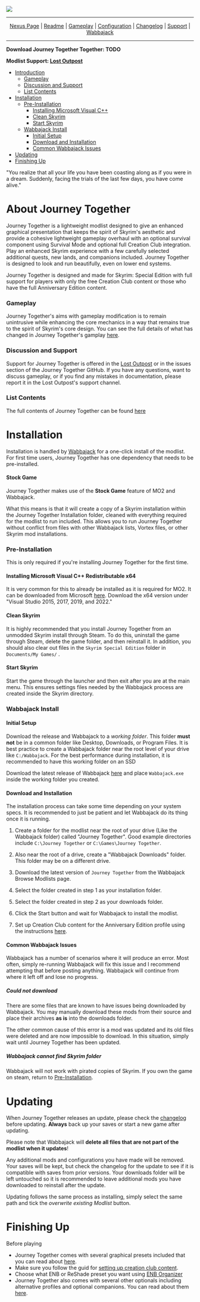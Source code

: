 <a href="https://raw.githubusercontent.com/Lost-Outpost/journey-together/main/images/Jourmby.png"><img src="/images/Journey Together Banner3.webp" target="_blank"></a>

---

<p align="center">
<a href="https://www.nexusmods.com/skyrimspecialedition/mods/65229"?>Nexus Page</a> | <a href="https://github.com/Lost-Outpost/journey-together/blob/main/README.md"?>Readme</a> | <a href= "https://github.com/Lost-Outpost/journey-together/blob/main/GAMEPLAY.md"?>Gameplay</a> | <a href= "https://github.com/Lost-Outpost/journey-together/blob/main/CONFIGURATION.md"?>Configuration</a> | <a href="https://github.com/Lost-Outpost/journey-together/blob/main/CHANGELOG.md"?>Changelog</a> | <a href="https://github.com/Lost-Outpost/journey-together/blob/main/SUPPORT.md"?>Support</a> | <a href="https://www.wabbajack.org/">Wabbajack</a>
</p>

---

**Download Journey Together Together: TODO**

**Modlist Support: [Lost Outpost](https://discord.gg/WF66mMu)**

- [Introduction](#about-journey-together)
	- [Gameplay](#gameplay)
	- [Discussion and Support](#discussion-and-support)
	- [List Contents](#list-contents)
- [Installation](#installation)
	- [Pre-Installation](#pre-installation)
		- [Installing Microsoft Visual C++](#installing-microsoft-visual-c++-redistributable-x64)
		- [Clean Skyrim](#clean-skyrim)
		- [Start Skyrim](#start-skyrim)
	- [Wabbajack Install](#wabbajack-install)
		- [Initial Setup](#initial-setup)
		- [Download and Installation](#download-and-installation)
		- [Common Wabbajack Issues](#common-wabbajack-issues)
- [Updating](#updating)
- [Finishing Up](#finishing-up)

"You realize that all your life you have been coasting along as if you were in a dream. Suddenly, facing the trials of the last few days, you have come alive."

# About Journey Together

Journey Together is a lightweight modlist designed to give an enhanced graphical presentation that keeps the spirit of Skyrim's aesthetic and provide a cohesive lightweight gameplay overhaul with an optional survival component using Survival Mode and optional full Creation Club integration. Play an enhanced Skyrim experience with a few carefully selected additional quests, new lands, and companions included. Journey Together is designed to look and run beautifully, even on lower end systems.

Journey Together is designed and made for Skyrim: Special Edition with full support for players with only the free Creation Club content or those who have the full Anniversary Edition content.

### Gameplay

Journey Together's aims with gameplay modification is to remain unintrusive while enhancing the core mechanics in a way that remains true to the spirit of Skyrim's core design. You can see the full details of what has changed in Journey Together's gamplay [here](https://github.com/Lost-Outpost/journey-together/blob/main/GAMEPLAY.md).

### Discussion and Support

Support for Journey Together is offered in the [Lost Outpost](https://discord.gg/WF66mMu) or in the issues section of the Journey Together GitHub. If you have any questions, want to discuss gameplay, or if you find any mistakes in documentation, please report it in the Lost Outpost's support channel.

### List Contents

The full contents of Journey Together can be found [here](https://loadorderlibrary.com/lists/journey-together)

# Installation

Installation is handled by [Wabbajack](https://www.wabbajack.org/#/) for a one-click install of the modlist. For first time users, Journey Together has one dependency that needs to be pre-installed.

#### Stock Game
Journey Together makes use of the **Stock Game** feature of MO2 and Wabbajack.

What this means is that it will create a copy of a Skyrim installation within the Journey Together Installation folder, cleaned with everything required for the modlist to run included. This allows you to run Journey Together without conflict from files with other Wabbajack lists, Vortex files, or other Skyrim mod installations.

### Pre-Installation

This is only required if you're installing Journey Together for the first time.

#### Installing Microsoft Visual C++ Redistributable x64

It is very common for this to already be installed as it is required for MO2. It can be downloaded from Microsoft [here](https://docs.microsoft.com/en-us/cpp/windows/latest-supported-vc-redist). Download the x64 version under "Visual Studio 2015, 2017, 2019, and 2022."

#### Clean Skyrim
It is highly recommended that you install Journey Together from an unmodded Skyrim install through Steam. To do this, uninstall the game through Steam, delete the game folder, and then reinstall it. In addition, you should also clear out files in the `Skyrim Special Edition` folder in `Documents/My Games/` .

#### Start Skyrim
Start the game through the launcher and then exit after you are at the main menu. This ensures settings files needed by the Wabbajack process are created inside the Skyrim directory.

### Wabbajack Install

#### Initial Setup
Download the release and Wabbajack to a _working folder_. This folder **must not** be in a common folder like Desktop, Downloads, or Program Files. It is best practice to create a Wabbajack folder near the root level of your drive like `C:/Wabbajack`. For the best performance during installation, it is recommended to have this working folder on an SSD

Download the latest release of Wabbajack [here](https://www.wabbajack.org/#/) and place `Wabbajack.exe` inside the working folder you created.

#### Download and Installation
The installation process can take some time depending on your system specs. It is recommended to just be patient and let Wabbajack do its thing once it is running.

1. Create a folder for the modlist near the root of your drive (Like the Wabbajack folder) called "Journey Together". Good example directories include `C:\Journey Together` or `C:\Games\Journey Together`.
  
2. Also near the root of a drive, create a "Wabbajack Downloads" folder. This folder may be on a different drive.
  
3. Download the latest version of `Journey Together` from the Wabbajack Browse Modlists page.
  
4. Select the folder created in step 1 as your installation folder.
  
5. Select the folder created in step 2 as your downloads folder.
  
6. Click the Start button and wait for Wabbajack to install the modlist.

7. Set up Creation Club content for the Anniversary Edition profile using the instructions [here](https://github.com/Lost-Outpost/journey-together/blob/main/CONFIGURATION.md#anniversary-edition).
  

#### Common Wabbajack Issues
Wabbajack has a number of scenarios where it will produce an error. Most often, simply re-running Wabbajack will fix this issue and I recommend attempting that before posting anything. Wabbajack will continue from where it left off and lose no progress.

##### Could not download
There are some files that are known to have issues being downloaded by Wabbajack. You may manually download these mods from their source and place their archives **as is** into the downloads folder.

The other common cause of this error is a mod was updated and its old files were deleted and are now impossible to download. In this situation, simply wait until Journey Together has been updated.

##### Wabbajack cannot find Skyrim folder
Wabbajack will not work with pirated copies of Skyrim. If you own the game on steam, return to [Pre-Installation](#pre-installation).

# Updating
When Journey Together releases an update, please check the [changelog](https://github.com/Lost-Outpost/journey-together/blob/main/CHANGELOG.md) before updating. **Always** back up your saves or start a new game after updating.

Please note that Wabbajack will **delete all files that are not part of the modlist when it updates**! 

Any additional mods and configurations you have made will be removed. Your saves will be kept, but check the changelog for the update to see if it is compatible with saves from prior versions. Your downloads folder will be left untouched so it is recommended to leave additional mods you have downloaded to reinstall after the update.

Updating follows the same process as installing, simply select the same path and tick the _overwrite existing Modlist_ button.

# Finishing Up
Before playing
- Journey Together comes with several graphical presets included that you can read about [here](https://github.com/Lost-Outpost/journey-together/blob/main/CONFIGURATION.md#graphics-options).
- Make sure you follow the guid for [setting up creation club content](https://github.com/Lost-Outpost/journey-together/blob/main/CONFIGURATION.md#anniversary-edition).
- Choose what ENB or ReShade preset you want using [ENB Organizer](https://github.com/Lost-Outpost/journey-together/blob/main/CONFIGURATION.md#enb-organizer)
- Journey Together also comes with several other optionals including alternative profiles and optional companions. You can read about them [here](https://github.com/Lost-Outpost/journey-together/blob/main/CONFIGURATION.md#optionals).
